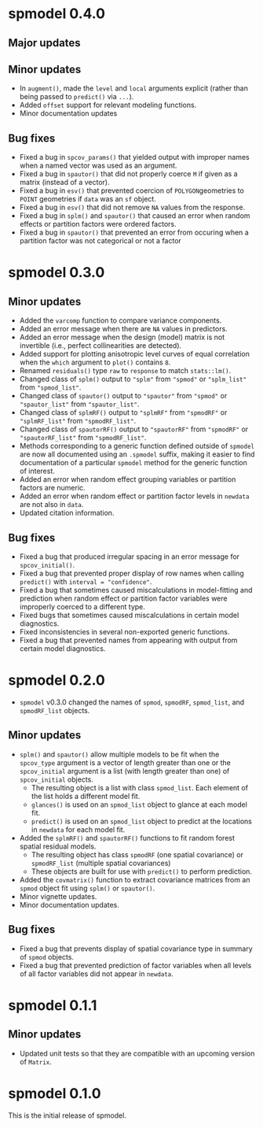 # spmodel 0.4.0

## Major updates

## Minor updates

* In `augment()`, made the `level` and `local` arguments explicit (rather than being passed to `predict()` via `...`).
* Added `offset` support for relevant modeling functions.
* Minor documentation updates

## Bug fixes

* Fixed a bug in `spcov_params()` that yielded output with improper names when a named vector was used as an argument.
* Fixed a bug in `spautor()` that did not properly coerce `M` if given as a matrix (instead of a vector).
* Fixed a bug in `esv()` that prevented coercion of `POLYGON`geometries to `POINT` geometries if `data` was an `sf` object.
* Fixed a bug in `esv()` that did not remove `NA` values from the response.
* Fixed a bug in `splm()` and `spautor()` that caused an error when random effects or partition factors were ordered factors.
* Fixed a bug in `spautor()` that prevented an error from occuring when a partition factor was not categorical or not a factor

# spmodel 0.3.0

## Minor updates

* Added the `varcomp` function to compare variance components.
* Added an error message when there are `NA` values in predictors.
* Added an error message when the design (model) matrix is not invertible (i.e., perfect collinearities are detected).
* Added support for plotting anisotropic level curves of equal correlation when the `which` argument to `plot()` contains `8`.
* Renamed `residuals()` type `raw` to `response` to match `stats::lm()`.
* Changed class of `splm()` output to `"splm"` from `"spmod"` or `"splm_list"` from `"spmod_list"`.
* Changed class of `spautor()` output to `"spautor"` from `"spmod"` or `"spautor_list"` from `"spautor_list"`.
* Changed class of `splmRF()` output to `"splmRF"` from `"spmodRF"` or `"splmRF_list"` from `"spmodRF_list"`.
* Changed class of `spautorRF()` output to `"spautorRF"` from `"spmodRF"` or `"spautorRF_list"` from `"spmodRF_list"`.
* Methods corresponding to a generic function defined outside of `spmodel` are now all documented using
    an `.spmodel` suffix, making it easier to find documentation of a particular
    `spmodel` method for the generic function of interest.
* Added an error when random effect grouping variables or partition factors are numeric.
* Added an error when random effect or partition factor levels in `newdata` are not also in `data`.
* Updated citation information.

## Bug fixes

* Fixed a bug that produced irregular spacing in an error message for `spcov_initial()`.
* Fixed a bug that prevented proper display of row names when calling `predict()`
    with `interval = "confidence"`.
* Fixed a bug that sometimes caused miscalculations in model-fitting and prediction
    when random effect or partition factor variables were improperly coerced to a different type.
* Fixed bugs that sometimes caused miscalculations in certain model diagnostics.
* Fixed inconsistencies in several non-exported generic functions.
* Fixed a bug that prevented names from appearing with output from certain model diagnostics.

# spmodel 0.2.0

* `spmodel` v0.3.0 changed the names of `spmod`, `spmodRF`, `spmod_list`, and `spmodRF_list` objects.

## Minor updates

* `splm()` and `spautor()` allow multiple models to be fit when the `spcov_type` argument is a vector of length greater than one or the `spcov_initial` argument is a list (with length greater than one) of `spcov_initial` objects.
    * The resulting object is a list with class `spmod_list`. Each element of the list holds a different model fit.
    * `glances()` is used on an `spmod_list` object to glance at each model fit.
    * `predict()` is used on an `spmod_list` object to predict at the locations in `newdata` for each model fit.
* Added the `splmRF()` and `spautorRF()` functions to fit random forest spatial residual models.
    * The resulting object has class `spmodRF` (one spatial covariance) or `spmodRF_list` (multiple spatial covariances)
    * These objects are built for use with `predict()` to perform prediction.
* Added the `covmatrix()` function to extract covariance matrices from an `spmod` object fit using `splm()` or `spautor()`.
* Minor vignette updates.
* Minor documentation updates.

## Bug fixes

* Fixed a bug that prevents display of spatial covariance type in summary of `spmod` objects.
* Fixed a bug that prevented prediction of factor variables when all levels of all factor variables did not appear in `newdata`.

# spmodel 0.1.1

## Minor updates

* Updated unit tests so that they are compatible with an upcoming version of `Matrix`.

# spmodel 0.1.0

This is the initial release of spmodel.
